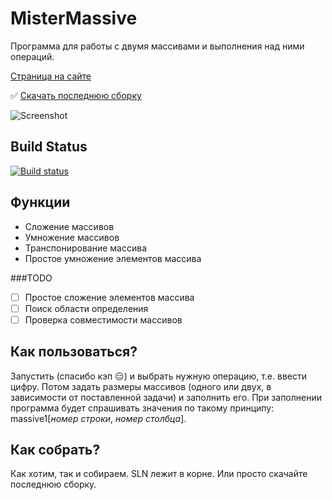 # MisterMassive
Программа для работы с двумя массивами и выполнения над ними операций.

[Страница на сайте](http://frogling.com/mister-massive.php)

:white_check_mark: [Скачать последнюю сборку](https://ci.appveyor.com/project/levohup/mistermassive/build/artifacts)

![Screenshot](http://i.imgur.com/zPbsRtt.png)

## Build Status
[![Build status](https://ci.appveyor.com/api/projects/status/vjyaflvxf2xj5700?svg=true)](https://ci.appveyor.com/project/levohup/mistermassive)

## Функции
* Сложение массивов
* Умножение массивов
* Транспонирование массива
* Простое умножение элементов массива

###TODO
- [ ] Простое сложение элементов массива
- [ ] Поиск области определения
- [ ] Проверка совместимости массивов

## Как пользоваться?
Запустить (спасибо кэп  :expressionless:) и выбрать нужную операцию, т.е. ввести цифру. Потом задать размеры массивов (одного или двух, в зависимости от поставленной задачи) и заполнить его. При заполнении программа будет спрашивать значения по такому принципу: massive1[*номер строки*, *номер столбца*].

## Как собрать?
Как хотим, так и собираем. SLN лежит в корне. Или просто скачайте последнюю сборку.
